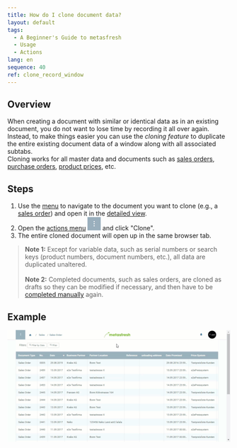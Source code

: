 ```yaml
---
title: How do I clone document data?
layout: default
tags:
  - A Beginner's Guide to metasfresh
  - Usage
  - Actions
lang: en
sequence: 40
ref: clone_record_window
---
```


## Overview
When creating a document with similar or identical data as in an existing document, you do not want to lose time by recording it all over again. Instead, to make things easier you can use the *cloning feature* to duplicate the entire existing document data of a window along with all associated subtabs.<br>
Cloning works for all master data and documents such as [sales orders](SalesOrder_recording), [purchase orders](CreatePurchaseOrder), [product prices](Clone_product_prices), etc.

## Steps
1. Use the [menu](Menu) to navigate to the document you want to clone (e.g., a [sales order](SalesOrder_recording)) and open it in the [detailed view](ViewModes).
1. Open the [actions menu](StartAction) ![](assets/actionsmenu_WebUI.png) and click "Clone".
1. The entire cloned document will open up in the same browser tab.
 >**Note 1:** Except for variable data, such as serial numbers or search keys (product numbers, document numbers, etc.), all data are duplicated unaltered.<br><br>
 >**Note 2:** Completed documents, such as sales orders, are cloned as drafts so they can be modified if necessary, and then have to be [completed manually](DocumentProcessingComplete) again.

## Example
![](assets/clone_record_window.gif)
